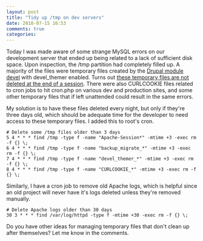 ```yaml
---
layout: post
title: "Tidy up /tmp on dev servers"
date: 2010-07-15 16:53
comments: true
categories:
---
```


Today I was made aware of some strange MySQL errors on our development server that ended up being related to a lack of sufficient disk space. Upon inspection, the /tmp partition had completely filled up. A majority of the files were temporary files created by the [Drupal module devel](http://drupal.org/project/devel) with devel_themer enabled. Turns out [these temporary files are not deleted at the end of a session](http://drupal.org/node/327512). There were also CURLCOOKIE files related to cron jobs to hit cron.php on various dev and production sites, and some other temporary files that if left unattended could result in the same errors.

My solution is to have these files deleted every night, but only if they're three days old, which should be adequate time for the developer to need access to these temporary files. I added this to root's cron.

```
# Delete some /tmp files older than 3 days
5 4 * * * find /tmp -type f -name "Apache-Session*" -mtime +3 -exec rm -f {} \;
6 4 * * * find /tmp -type f -name "backup_migrate_*" -mtime +3 -exec rm -f {} \;
7 4 * * * find /tmp -type f -name "devel_themer_*" -mtime +3 -exec rm -f {} \;
8 4 * * * find /tmp -type f -name "CURLCOOKIE_*" -mtime +3 -exec rm -f {} \;
```

Similarly, I have a cron job to remove old Apache logs, which is helpful since an old project will never have it's logs deleted unless they're removed manually.

```
# Delete Apache logs older than 30 days
30 3 * * * find /var/log/httpd -type f -mtime +30 -exec rm -f {} \;
```

Do you have other ideas for managing temporary files that don't clean up after themselves? Let me know in the comments.